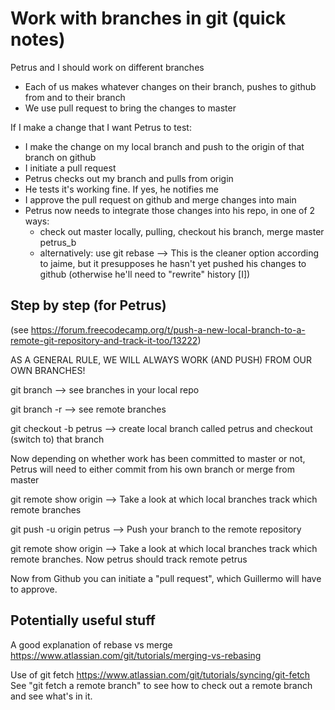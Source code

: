 Work with branches in git (quick notes)
===============

Petrus and I should work on different branches

- Each of us makes whatever changes on their branch, pushes to github from and to their branch
- We use pull request to bring the changes to master

If I make a change that I want Petrus to test:
- I make the change on my local branch and push to the origin of that branch on github
- I initiate a pull request
- Petrus checks out my branch and pulls from origin
- He tests it's working fine. If yes, he notifies me
- I approve the pull request on github and merge changes into main
- Petrus now needs to integrate those changes into his repo, in one of 2 ways:
	- check out master locally, pulling, checkout his branch, merge master petrus_b
	- alternatively: use git rebase --> This is the cleaner option according to jaime,
		but it presupposes he hasn't yet pushed his changes to github (otherwise he'll
		need to "rewrite" history [I])


Step by step (for Petrus)
------------

(see https://forum.freecodecamp.org/t/push-a-new-local-branch-to-a-remote-git-repository-and-track-it-too/13222)


AS A GENERAL RULE, WE WILL ALWAYS WORK (AND PUSH) FROM OUR OWN BRANCHES!

git branch
--> see branches in your local repo

git branch -r
--> see remote branches

git checkout -b petrus
--> create local branch called petrus and checkout (switch to) that branch

Now depending on whether work has been committed to master or not, Petrus will need to either commit from his own branch or merge from master

git remote show origin
--> Take a look at which local branches track which remote branches

git push -u origin petrus
--> Push your branch to the remote repository

git remote show origin
--> Take a look at which local branches track which remote branches. Now petrus should track remote petrus

Now from Github you can initiate a "pull request", which Guillermo will have to approve.


Potentially useful stuff
------------------------

A good explanation of rebase vs merge
https://www.atlassian.com/git/tutorials/merging-vs-rebasing

Use of git fetch
https://www.atlassian.com/git/tutorials/syncing/git-fetch
See "git fetch a remote branch" to see how to check out a remote branch and see what's in it.
